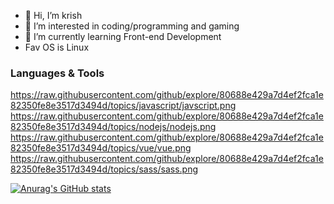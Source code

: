 - 👋 Hi, I’m krish
- 👀 I’m interested in coding/programming and gaming
- 🌱 I’m currently learning Front-end Development
- Fav OS is Linux
  
### Languages & Tools
https://raw.githubusercontent.com/github/explore/80688e429a7d4ef2fca1e82350fe8e3517d3494d/topics/javascript/javscript.png
https://raw.githubusercontent.com/github/explore/80688e429a7d4ef2fca1e82350fe8e3517d3494d/topics/nodejs/nodejs.png
https://raw.githubusercontent.com/github/explore/80688e429a7d4ef2fca1e82350fe8e3517d3494d/topics/vue/vue.png
https://raw.githubusercontent.com/github/explore/80688e429a7d4ef2fca1e82350fe8e3517d3494d/topics/sass/sass.png

[![Anurag's GitHub stats](https://github-readme-stats.vercel.app/api?username=Alone-07&show_icons=true)](https://github.com/anuraghazra/github-readme-stats)

<!---
Alone-07/Alone-07 is a ✨ special ✨ repository because its `README.md` (this file) appears on your GitHub profile.
You can click the Preview link to take a look at your changes.
--->
